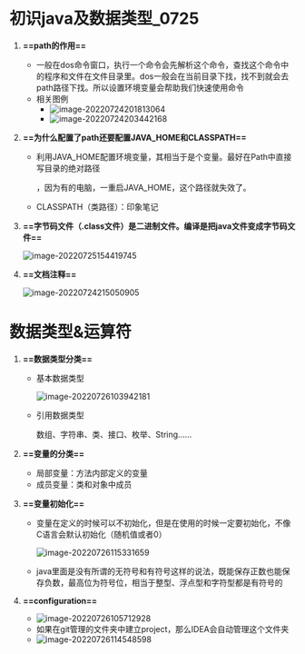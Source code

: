 # 初识java及数据类型_0725

1. **==path的作用==**

   + 一般在dos命令窗口，执行一个命令会先解析这个命令，查找这个命令中的程序和文件在文件目录里。dos一般会在当前目录下找，找不到就会去path路径下找。所以设置环境变量会帮助我们快速使用命令
   + 相关图例
     + ![image-20220724201813064](https://dawn1314.oss-cn-beijing.aliyuncs.com/typora202207251011246.png)
     + ![image-20220724203442168](https://dawn1314.oss-cn-beijing.aliyuncs.com/typora202207251011582.png)

2. **==为什么配置了path还要配置JAVA_HOME和CLASSPATH==**

   * 利用JAVA_HOME配置环境变量，其相当于是个变量。最好在Path中直接写目录的绝对路径

     ，因为有的电脑，一重启JAVA_HOME，这个路径就失效了。
     
   * CLASSPATH（类路径）：印象笔记

3. **==字节码文件（.class文件）是二进制文件。编译是把java文件变成字节码文件==**

   ![image-20220725154419745](https://dawn1314.oss-cn-beijing.aliyuncs.com/202207251544802.png)

4. **==文档注释==**

   ![image-20220724215050905](https://dawn1314.oss-cn-beijing.aliyuncs.com/202207251613013.png)



# 数据类型&运算符

1. **==数据类型分类==**

   * 基本数据类型

     ![image-20220726103942181](https://dawn1314.oss-cn-beijing.aliyuncs.com/typora202207261039212.png)

   * 引用数据类型

     数组、字符串、类、接口、枚举、String……

2. **==变量的分类==**

   * 局部变量：方法内部定义的变量
   * 成员变量：类和对象中成员

3. **==变量初始化==**

   + 变量在定义的时候可以不初始化，但是在使用的时候一定要初始化，不像C语言会默认初始化（随机值或者0）

     ![image-20220726115331659](https://dawn1314.oss-cn-beijing.aliyuncs.com/typora202207261153717.png)

   * java里面是没有所谓的无符号和有符号这样的说法，既能保存正数也能保存负数，最高位为符号位，相当于整型、浮点型和字符型都是有符号的

   

4. **==configuration==**

   + ![image-20220726105712928](https://dawn1314.oss-cn-beijing.aliyuncs.com/typora202207261057966.png)
   + 如果在git管理的文件夹中建立project，那么IDEA会自动管理这个文件夹
   + ![image-20220726114548598](https://dawn1314.oss-cn-beijing.aliyuncs.com/typora202207261145665.png)